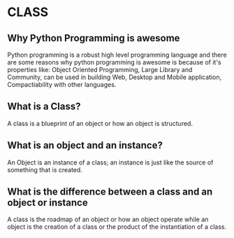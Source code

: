 # CLASS
## Why Python Programming is awesome
Python programming is a robust high level programming language and there are some reasons why python programming is awesome is because of it's properties like: Object Oriented Programming, Large Library and Community, can be used in building Web, Desktop and Mobile application, Compactiability with other languages.
## What is a Class?
A class is a blueprint of an object or how an object is structured.
## What is an object and an instance?
An Object is an instance of a class; an instance is just like the source of something that is created.
## What is the difference between a class and an object or instance
A class is the roadmap of an object or how an object operate while an object is the creation of a class or the product of the instantiation of a class.
